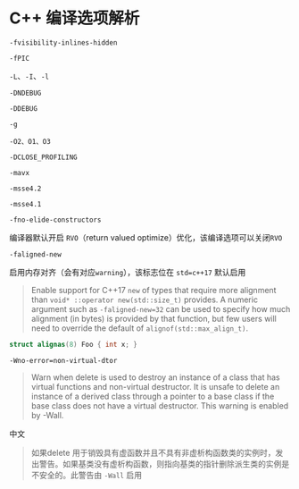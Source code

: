 # C++ 编译选项解析

`-fvisibility-inlines-hidden`



`-fPIC`



`-L`、`-I`、`-l`



`-DNDEBUG`



`-DDEBUG`



`-g`



`-O2、O1、O3`



`-DCLOSE_PROFILING`



`-mavx`



`-msse4.2`



`-msse4.1`



`-fno-elide-constructors`

编译器默认开启 `RVO`（return valued optimize）优化，该编译选项可以关闭`RVO`



`-faligned-new`

启用内存对齐（会有对应`warning`），该标志位在 `std=c++17` 默认启用

> Enable support for C++17 `new` of types that require more alignment than `void* ::operator new(std::size_t)` provides. A numeric argument such as `-faligned-new=32` can be used to specify how much alignment (in bytes) is provided by that function, but few users will need to override the default of `alignof(std::max_align_t)`.

```cpp
struct alignas(8) Foo { int x; }
```



`-Wno-error=non-virtual-dtor`

> Warn when delete is used to destroy an instance of a class that has virtual functions and non-virtual destructor.  It is unsafe to delete an instance of a derived class through a pointer to a base class if the base class does not have a virtual destructor.  This warning is enabled by -Wall.

中文

> 如果delete 用于销毁具有虚函数并且不具有非虚析构函数类的实例时，发出警告。如果基类没有虚析构函数，则指向基类的指针删除派生类的实例是不安全的。此警告由 `-Wall` 启用

















